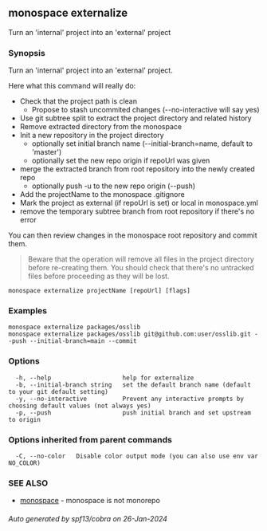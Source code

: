 ## monospace externalize

Turn an 'internal' project into an 'external' project

### Synopsis

Turn an 'internal' project into an 'external' project.

Here what this command will really do:
- Check that the project path is clean
	- Propose to stash uncommited changes (--no-interactive will say yes)
- Use git subtree split to extract the project directory and related history
- Remove extracted directory from the monospace
- Init a new repository in the project directory
	- optionally set initial branch name (--initial-branch=name, default to 'master')
	- optionally set the new repo origin if repoUrl was given
- merge the extracted branch from root repository into the newly created repo
	- optionally push -u to the new repo origin (--push)
- Add the projectName to the monospace .gitignore
- Mark the project as external (if repoUrl is set) or local in monospace.yml
- remove the temporary subtree branch from root repository if there's no error

You can then review changes in the monospace root repository and commit them.

> Beware that the operation will remove all files in the project directory
> before re-creating them. You should check that there's no untracked files
> before proceeding as they will be lost.

```
monospace externalize projectName [repoUrl] [flags]
```

### Examples

```
monospace externalize packages/osslib
monospace externalize packages/osslib git@github.com:user/osslib.git --push --initial-branch=main --commit

```

### Options

```
  -h, --help                    help for externalize
  -b, --initial-branch string   set the default branch name (default to your git default setting)
  -y, --no-interactive          Prevent any interactive prompts by choosing default values (not always yes)
  -p, --push                    push initial branch and set upstream to origin
```

### Options inherited from parent commands

```
  -C, --no-color   Disable color output mode (you can also use env var NO_COLOR)
```

### SEE ALSO

* [monospace](monospace.md)	 - monospace is not monorepo

###### Auto generated by spf13/cobra on 26-Jan-2024
